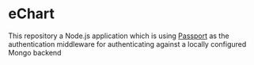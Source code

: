eChart
==============

This repository a Node.js application which is using [Passport](http://passportjs.org/) as the authentication middleware for authenticating against a locally configured Mongo backend
